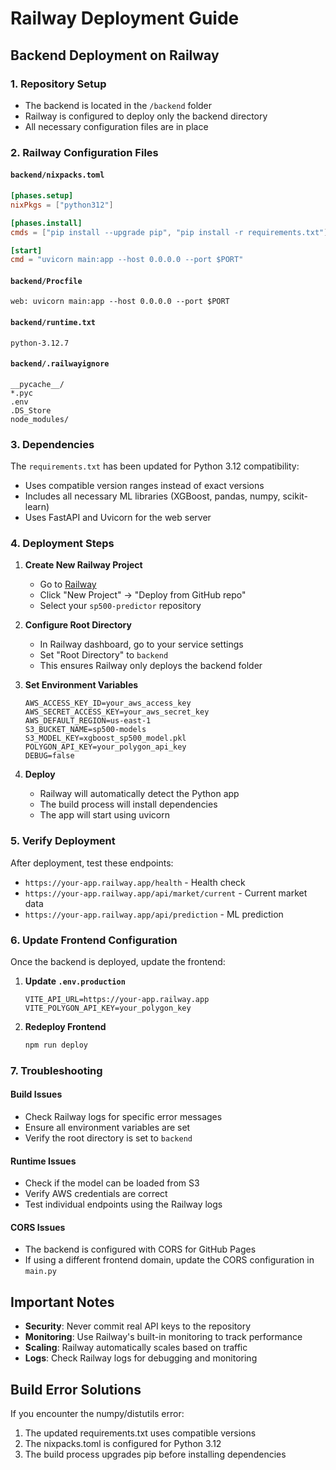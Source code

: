 # Railway Deployment Guide

## Backend Deployment on Railway

### 1. Repository Setup
- The backend is located in the `/backend` folder
- Railway is configured to deploy only the backend directory
- All necessary configuration files are in place

### 2. Railway Configuration Files

#### `backend/nixpacks.toml`
```toml
[phases.setup]
nixPkgs = ["python312"]

[phases.install]
cmds = ["pip install --upgrade pip", "pip install -r requirements.txt"]

[start]
cmd = "uvicorn main:app --host 0.0.0.0 --port $PORT"
```

#### `backend/Procfile`
```
web: uvicorn main:app --host 0.0.0.0 --port $PORT
```

#### `backend/runtime.txt`
```
python-3.12.7
```

#### `backend/.railwayignore`
```
__pycache__/
*.pyc
.env
.DS_Store
node_modules/
```

### 3. Dependencies
The `requirements.txt` has been updated for Python 3.12 compatibility:
- Uses compatible version ranges instead of exact versions
- Includes all necessary ML libraries (XGBoost, pandas, numpy, scikit-learn)
- Uses FastAPI and Uvicorn for the web server

### 4. Deployment Steps

1. **Create New Railway Project**
   - Go to [Railway](https://railway.app)
   - Click "New Project" → "Deploy from GitHub repo"
   - Select your `sp500-predictor` repository

2. **Configure Root Directory**
   - In Railway dashboard, go to your service settings
   - Set "Root Directory" to `backend`
   - This ensures Railway only deploys the backend folder

3. **Set Environment Variables**
   ```
   AWS_ACCESS_KEY_ID=your_aws_access_key
   AWS_SECRET_ACCESS_KEY=your_aws_secret_key
   AWS_DEFAULT_REGION=us-east-1
   S3_BUCKET_NAME=sp500-models
   S3_MODEL_KEY=xgboost_sp500_model.pkl
   POLYGON_API_KEY=your_polygon_api_key
   DEBUG=false
   ```

4. **Deploy**
   - Railway will automatically detect the Python app
   - The build process will install dependencies
   - The app will start using uvicorn

### 5. Verify Deployment

After deployment, test these endpoints:
- `https://your-app.railway.app/health` - Health check
- `https://your-app.railway.app/api/market/current` - Current market data
- `https://your-app.railway.app/api/prediction` - ML prediction

### 6. Update Frontend Configuration

Once the backend is deployed, update the frontend:

1. **Update `.env.production`**
   ```
   VITE_API_URL=https://your-app.railway.app
   VITE_POLYGON_API_KEY=your_polygon_key
   ```

2. **Redeploy Frontend**
   ```bash
   npm run deploy
   ```

### 7. Troubleshooting

#### Build Issues
- Check Railway logs for specific error messages
- Ensure all environment variables are set
- Verify the root directory is set to `backend`

#### Runtime Issues
- Check if the model can be loaded from S3
- Verify AWS credentials are correct
- Test individual endpoints using the Railway logs

#### CORS Issues
- The backend is configured with CORS for GitHub Pages
- If using a different frontend domain, update the CORS configuration in `main.py`

## Important Notes

- **Security**: Never commit real API keys to the repository
- **Monitoring**: Use Railway's built-in monitoring to track performance
- **Scaling**: Railway automatically scales based on traffic
- **Logs**: Check Railway logs for debugging and monitoring

## Build Error Solutions

If you encounter the numpy/distutils error:
1. The updated requirements.txt uses compatible versions
2. The nixpacks.toml is configured for Python 3.12
3. The build process upgrades pip before installing dependencies
